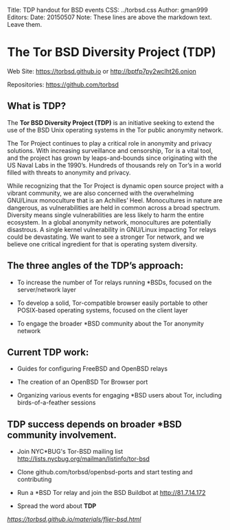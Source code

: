 Title: TDP handout for BSD events
CSS: ../torbsd.css
Author: gman999
Editors: 
Date: 20150507
Note: These lines are above the markdown text.  Leave them.


# The Tor BSD Diversity Project (TDP) #

Web Site: https://torbsd.github.io or http://bptfp7py2wclht26.onion  

Repositories: https://github.com/torbsd  

## What is __TDP__? ##

The __Tor BSD Diversity Project (TDP)__ is an initiative seeking to extend the use of the BSD Unix operating systems in the Tor public anonymity network.

The Tor Project continues to play a critical role in anonymity and privacy solutions. With increasing surveillance and censorship, Tor is a vital tool, and the project has grown by leaps-and-bounds since originating with the US Naval Labs in the 1990’s. Hundreds of thousands rely on Tor’s in a world filled with threats to anonymity and privacy.

While recognizing that the Tor Project is dynamic open source project with a vibrant community, we are also concerned with the overwhelming GNU/Linux monoculture that is an Achilles’ Heel. Monocultures in nature are dangerous, as vulnerabilities are held in common across a broad spectrum. Diversity means single vulnerabilities are less likely to harm the entire ecosystem. In a global anonymity network, monocultures are potentially disastrous. A single kernel vulnerability in GNU/Linux impacting Tor relays could be devastating. We want to see a stronger Tor network, and we believe one critical ingredient for that is operating system diversity.

## The three angles of the __TDP’s__ approach: ##

* To increase the number of Tor relays running *BSDs, focused on the server/network layer

* To develop a solid, Tor-compatible browser easily portable to other POSIX-based operating systems, focused on the client layer

* To engage the broader *BSD community about the Tor anonymity network

## Current __TDP__ work: ##

* Guides for configuring FreeBSD and OpenBSD relays

* The creation of an OpenBSD Tor Browser port

* Organizing various events for engaging *BSD users about Tor, including birds-of-a-feather sessions

## __TDP__ success depends on broader *BSD community involvement. ##

* Join NYC*BUG's Tor-BSD mailing list http://lists.nycbug.org/mailman/listinfo/tor-bsd

* Clone github.com/torbsd/openbsd-ports and start testing and contributing

* Run a *BSD Tor relay and join the BSD Buildbot at http://81.7.14.172

* Spread the word about __TDP__




*https://torbsd.github.io/materials/flier-bsd.html*
